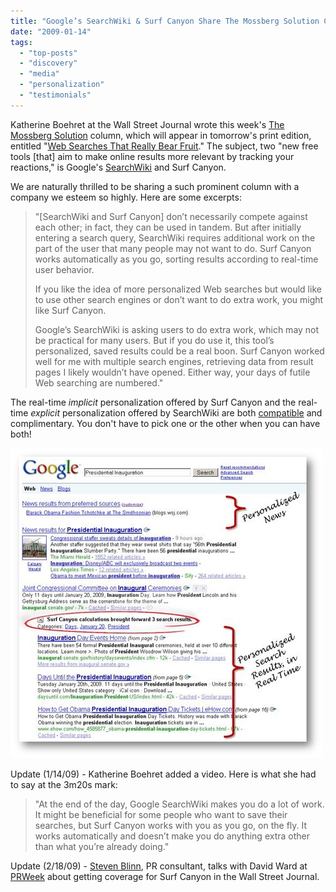 ```yaml
---
title: "Google’s SearchWiki & Surf Canyon Share The Mossberg Solution Column"
date: "2009-01-14"
tags: 
  - "top-posts"
  - "discovery"
  - "media"
  - "personalization"
  - "testimonials"
---
```


Katherine Boehret at the Wall Street Journal wrote this week's [The Mossberg Solution](http://online.wsj.com/article/SB123189045689079109.html) column, which will appear in tomorrow's print edition, entitled "[Web Searches That Really Bear Fruit](http://solution.allthingsd.com/20090113/web-searches-that-really-bear-fruit/)." The subject, two "new free tools \[that\] aim to make online results more relevant by tracking your reactions," is Google's [SearchWiki](http://googleblog.blogspot.com/2008/11/searchwiki-make-search-your-own.html) and Surf Canyon.

We are naturally thrilled to be sharing a such prominent column with a company we esteem so highly. Here are some excerpts:

> "\[SearchWiki and Surf Canyon\] don’t necessarily compete against each other; in fact, they can be used in tandem. But after initially entering a search query, SearchWiki requires additional work on the part of the user that many people may not want to do. Surf Canyon works automatically as you go, sorting results according to real-time user behavior.
> 
> If you like the idea of more personalized Web searches but would like to use other search engines or don’t want to do extra work, you might like Surf Canyon.
> 
> Google’s SearchWiki is asking users to do extra work, which may not be practical for many users. But if you do use it, this tool’s personalized, saved results could be a real boon. Surf Canyon worked well for me with multiple search engines, retrieving data from result pages I likely wouldn’t have opened. Either way, your days of futile Web searching are numbered."

The real-time _implicit_ personalization offered by Surf Canyon and the real-time _explicit_ personalization offered by SearchWiki are both [compatible](http://blog.surfcanyon.com/2008/11/21/v116-searchwiki-compatibility/) and complimentary. You don't have to pick one or the other when you can have both!

![Wall Street Journal Screen Shot with Shadow](/assets/images/rank-dynamics/wsj-screen-shot-with-shadow.jpg)

Update (1/14/09) - Katherine Boehret added a video. Here is what she had to say at the 3m20s mark:

> "At the end of the day, Google SearchWiki makes you do a lot of work. It might be beneficial for some people who want to save their searches, but Surf Canyon works with you as you go, on the fly. It works automatically and doesn’t make you do anything extra other than what you’re already doing."

Update (2/18/09) - [Steven Blinn](http://www.blinnpr.com/), PR consultant, talks with David Ward at [PRWeek](http://www.prweekus.com/WSJ-drives-Surf-Canyon-downloads/article/127540/) about getting coverage for Surf Canyon in the Wall Street Journal.
